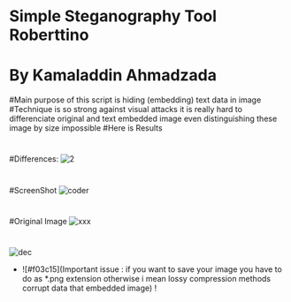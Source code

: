 # Simple Steganography Tool Roberttino
#       By Kamaladdin Ahmadzada
#Main purpose of this script is hiding (embedding) text data in image
#Technique is so strong against visual attacks it is really hard to differenciate original and text embedded image even distinguishing these image by size impossible 
#Here is Results
#
#Differences:
![2](https://user-images.githubusercontent.com/39130214/54073194-8110f800-4284-11e9-968b-13bf3d74912f.png)
#
#ScreenShot 
![coder](https://user-images.githubusercontent.com/39130214/54073203-9be36c80-4284-11e9-8fda-c200ab58ec7d.png)
#
#Original Image
![xxx](https://user-images.githubusercontent.com/39130214/54073207-b0276980-4284-11e9-9db4-70e9ed040517.jpg)
#
#
![dec](https://user-images.githubusercontent.com/39130214/54073210-bae1fe80-4284-11e9-97a4-3a2591541552.png)

- ![#f03c15](Important issue : if you want to save your image you have to do as *.png extension otherwise i mean lossy compression methods corrupt data that embedded image) !
